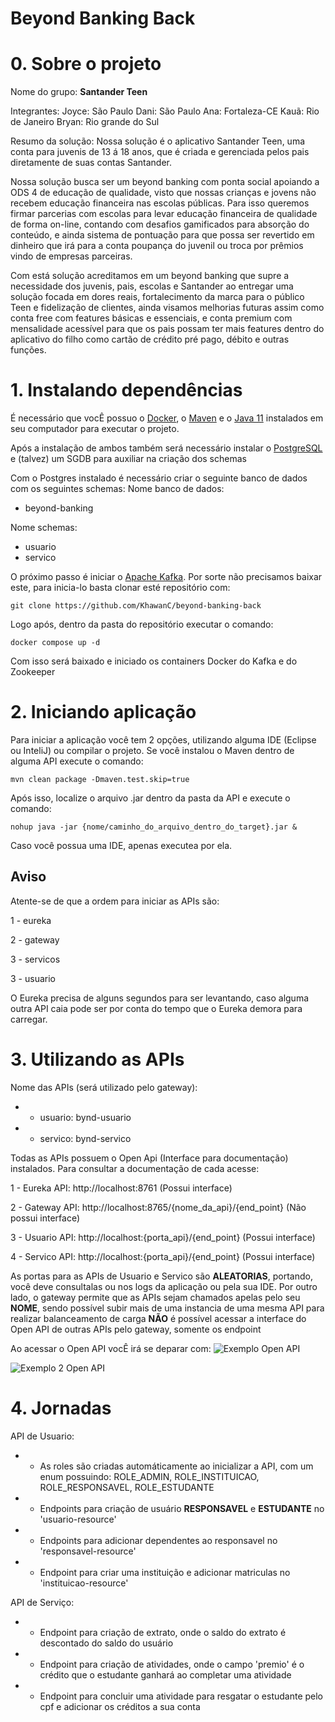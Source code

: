 # Beyond Banking Back

# 0. Sobre o projeto

Nome do grupo: **Santander Teen**

Integrantes:
Joyce: São Paulo 
Dani: São Paulo 
Ana: Fortaleza-CE
Kauã: Rio de Janeiro
Bryan: Rio grande do Sul 

Resumo da solução:
Nossa solução é o aplicativo Santander Teen, uma conta para juvenis de 13 á 18 anos, que é criada e gerenciada pelos pais diretamente de suas contas Santander.

 Nossa solução busca ser um beyond banking com ponta social apoiando a ODS 4 de educação de qualidade, visto que nossas crianças e jovens não recebem educação financeira nas escolas públicas. Para isso queremos firmar parcerias com escolas para levar educação financeira de qualidade de forma on-line, contando com desafios gamificados para absorção do conteúdo, e ainda sistema de pontuação para que possa ser revertido em dinheiro que irá para a conta poupança do juvenil ou troca por prêmios vindo de empresas parceiras.

Com está solução acreditamos em um beyond banking que supre a necessidade dos juvenis, pais, escolas e Santander ao entregar uma solução focada em dores reais, fortalecimento da marca para o público Teen e fidelização de clientes, ainda visamos melhorias futuras assim como conta free com features básicas e essenciais, e conta premium com mensalidade acessível para que os pais possam ter mais features dentro do aplicativo do filho como cartão de crédito pré pago, débito e outras funções.

# 1. Instalando dependências

É necessário que vocÊ possuo o [Docker](https://docs.docker.com/desktop/install/windows-install/), o [Maven](https://maven.apache.org/download.cgi) e o [Java 11](https://www.oracle.com/br/java/technologies/javase/jdk11-archive-downloads.html) instalados em seu computador para executar o projeto.

Após a instalação de ambos também será necessário instalar o [PostgreSQL](https://www.postgresql.org/download/) e (talvez) um SGDB para auxiliar na criação dos schemas

Com o Postgres instalado é necessário criar o seguinte banco de dados com os seguintes schemas:
Nome banco de dados:

- beyond-banking

Nome schemas:

- usuario
- servico

O próximo passo é iniciar o [Apache Kafka](https://kafka.apache.org). Por sorte não precisamos baixar este, para inicia-lo basta clonar esté repositório com:

```console
git clone https://github.com/KhawanC/beyond-banking-back
```

Logo após, dentro da pasta do repositório executar o comando:

```console
docker compose up -d
```

Com isso será baixado e iniciado os containers Docker do Kafka e do Zookeeper

# 2. Iniciando aplicação

Para iniciar a aplicação você tem 2 opções, utilizando alguma IDE (Eclipse ou InteliJ) ou compilar o projeto. Se você instalou o Maven dentro de alguma API execute o comando:

```console
mvn clean package -Dmaven.test.skip=true
```

Após isso, localize o arquivo .jar dentro da pasta da API e execute o comando: 

```console
nohup java -jar {nome/caminho_do_arquivo_dentro_do_target}.jar &
```

Caso você possua uma IDE, apenas executea por ela.

## Aviso

Atente-se de que a ordem para iniciar as APIs são:

1 - eureka

2 - gateway

3 - servicos

3 - usuario

O Eureka precisa de alguns segundos para ser levantando, caso alguma outra API caia pode ser por conta do tempo que o Eureka demora para carregar.

# 3. Utilizando as APIs

Nome das APIs (será utilizado pelo gateway):

* - usuario: bynd-usuario
* - servico: bynd-servico

Todas as APIs possuem o Open Api (Interface para documentação) instalados. Para consultar a documentação de cada acesse:

1 - Eureka API: http://localhost:8761 (Possui interface)

2 - Gateway API: http://localhost:8765/{nome_da_api}/{end_point} (Não possui interface)

3 - Usuario API: http://localhost:{porta_api}/{end_point} (Possui interface)

4 - Servico API: http://localhost:{porta_api}/{end_point} (Possui interface)

As portas para as APIs de Usuario e Servico são **ALEATORIAS**, portando, você deve consultalas ou nos logs da aplicação ou pela sua IDE.
Por outro lado, o gateway permite que as APIs sejam chamados apelas pelo seu **NOME**, sendo possível subir mais de uma instancia de uma mesma API para realizar balanceamento de carga
**NÃO** é possível acessar a interface do Open API de outras APIs pelo gateway, somente os endpoint

Ao acessar o Open API vocÊ irá se deparar com:
![Exemplo Open API](https://imgur.com/1vMsmtv.png)

![Exemplo 2 Open API](https://imgur.com/ePaRucD.png)


# 4. Jornadas

API de Usuario:

* - As roles são criadas automáticamente ao inicializar a API, com um enum possuindo: 	ROLE_ADMIN, ROLE_INSTITUICAO, ROLE_RESPONSAVEL, ROLE_ESTUDANTE
* - Endpoints para criação de usuário **RESPONSAVEL** e **ESTUDANTE** no 'usuario-resource'
* - Endpoints para adicionar dependentes ao responsavel no 'responsavel-resource'
* - Endpoint para criar uma instituição e adicionar matriculas no 'instituicao-resource'

API de Serviço:

* - Endpoint para criação de extrato, onde o saldo do extrato é descontado do saldo do usuário
* - Endpoint para criação de atividades, onde o campo 'premio' é o crédito que o estudante ganhará ao completar uma atividade
* - Endpoint para concluir uma atividade para resgatar o estudante pelo cpf e adicionar os créditos a sua conta